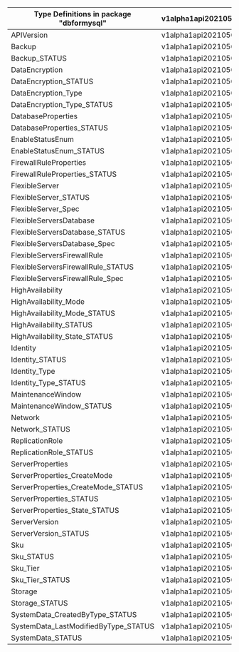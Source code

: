 | Type Definitions in package "dbformysql" | v1alpha1api20210501 | v1beta20210501 |
|------------------------------------------|---------------------|----------------|
| APIVersion                               | v1alpha1api20210501 | v1beta20210501 |
| Backup                                   | v1alpha1api20210501 | v1beta20210501 |
| Backup_STATUS                            | v1alpha1api20210501 | v1beta20210501 |
| DataEncryption                           | v1alpha1api20210501 | v1beta20210501 |
| DataEncryption_STATUS                    | v1alpha1api20210501 | v1beta20210501 |
| DataEncryption_Type                      | v1alpha1api20210501 | v1beta20210501 |
| DataEncryption_Type_STATUS               | v1alpha1api20210501 | v1beta20210501 |
| DatabaseProperties                       | v1alpha1api20210501 | v1beta20210501 |
| DatabaseProperties_STATUS                | v1alpha1api20210501 | v1beta20210501 |
| EnableStatusEnum                         | v1alpha1api20210501 | v1beta20210501 |
| EnableStatusEnum_STATUS                  | v1alpha1api20210501 | v1beta20210501 |
| FirewallRuleProperties                   | v1alpha1api20210501 | v1beta20210501 |
| FirewallRuleProperties_STATUS            | v1alpha1api20210501 | v1beta20210501 |
| FlexibleServer                           | v1alpha1api20210501 | v1beta20210501 |
| FlexibleServer_STATUS                    | v1alpha1api20210501 | v1beta20210501 |
| FlexibleServer_Spec                      | v1alpha1api20210501 | v1beta20210501 |
| FlexibleServersDatabase                  | v1alpha1api20210501 | v1beta20210501 |
| FlexibleServersDatabase_STATUS           | v1alpha1api20210501 | v1beta20210501 |
| FlexibleServersDatabase_Spec             | v1alpha1api20210501 | v1beta20210501 |
| FlexibleServersFirewallRule              | v1alpha1api20210501 | v1beta20210501 |
| FlexibleServersFirewallRule_STATUS       | v1alpha1api20210501 | v1beta20210501 |
| FlexibleServersFirewallRule_Spec         | v1alpha1api20210501 | v1beta20210501 |
| HighAvailability                         | v1alpha1api20210501 | v1beta20210501 |
| HighAvailability_Mode                    | v1alpha1api20210501 | v1beta20210501 |
| HighAvailability_Mode_STATUS             | v1alpha1api20210501 | v1beta20210501 |
| HighAvailability_STATUS                  | v1alpha1api20210501 | v1beta20210501 |
| HighAvailability_State_STATUS            | v1alpha1api20210501 | v1beta20210501 |
| Identity                                 | v1alpha1api20210501 | v1beta20210501 |
| Identity_STATUS                          | v1alpha1api20210501 | v1beta20210501 |
| Identity_Type                            | v1alpha1api20210501 | v1beta20210501 |
| Identity_Type_STATUS                     | v1alpha1api20210501 | v1beta20210501 |
| MaintenanceWindow                        | v1alpha1api20210501 | v1beta20210501 |
| MaintenanceWindow_STATUS                 | v1alpha1api20210501 | v1beta20210501 |
| Network                                  | v1alpha1api20210501 | v1beta20210501 |
| Network_STATUS                           | v1alpha1api20210501 | v1beta20210501 |
| ReplicationRole                          | v1alpha1api20210501 | v1beta20210501 |
| ReplicationRole_STATUS                   | v1alpha1api20210501 | v1beta20210501 |
| ServerProperties                         | v1alpha1api20210501 | v1beta20210501 |
| ServerProperties_CreateMode              | v1alpha1api20210501 | v1beta20210501 |
| ServerProperties_CreateMode_STATUS       | v1alpha1api20210501 | v1beta20210501 |
| ServerProperties_STATUS                  | v1alpha1api20210501 | v1beta20210501 |
| ServerProperties_State_STATUS            | v1alpha1api20210501 | v1beta20210501 |
| ServerVersion                            | v1alpha1api20210501 | v1beta20210501 |
| ServerVersion_STATUS                     | v1alpha1api20210501 | v1beta20210501 |
| Sku                                      | v1alpha1api20210501 | v1beta20210501 |
| Sku_STATUS                               | v1alpha1api20210501 | v1beta20210501 |
| Sku_Tier                                 | v1alpha1api20210501 | v1beta20210501 |
| Sku_Tier_STATUS                          | v1alpha1api20210501 | v1beta20210501 |
| Storage                                  | v1alpha1api20210501 | v1beta20210501 |
| Storage_STATUS                           | v1alpha1api20210501 | v1beta20210501 |
| SystemData_CreatedByType_STATUS          | v1alpha1api20210501 | v1beta20210501 |
| SystemData_LastModifiedByType_STATUS     | v1alpha1api20210501 | v1beta20210501 |
| SystemData_STATUS                        | v1alpha1api20210501 | v1beta20210501 |
